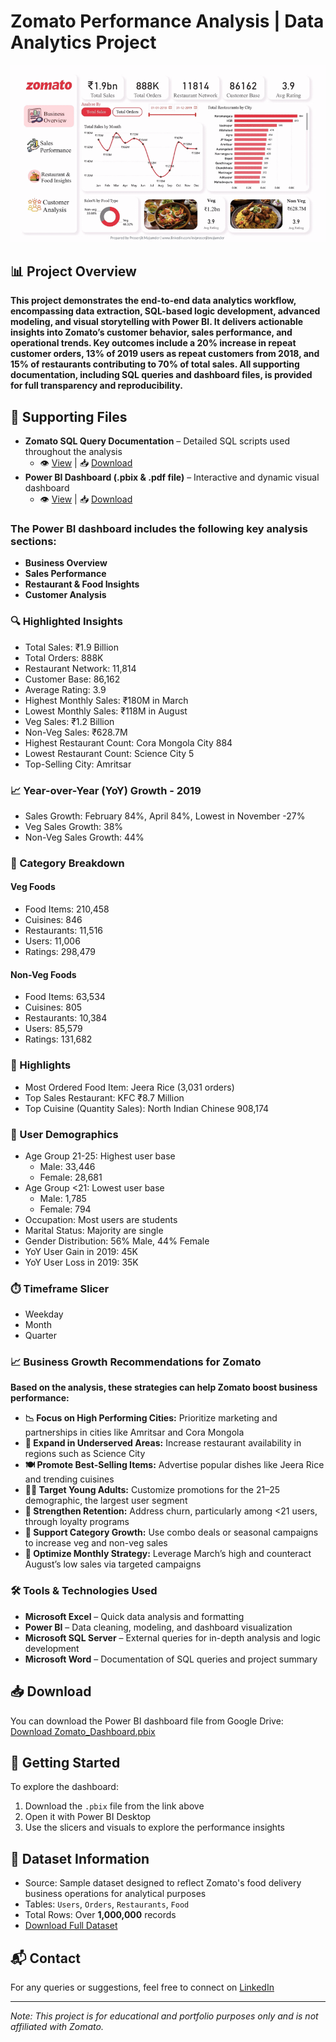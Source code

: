 # Zomato Performance Analysis | Data Analytics Project

  
  ![Dashboard GIF](https://github.com/prosenjit500/Zomato_Performance_Analysis/blob/main/Zomato%20Performance%20Analysis.gif)

## 📊 Project Overview  
  **This project demonstrates the end-to-end data analytics workflow, encompassing data extraction, SQL-based logic development, advanced modeling, and visual storytelling with Power BI. It delivers actionable insights into Zomato’s customer behavior, sales performance, and operational trends. Key outcomes include a 20% increase in repeat customer orders, 13% of 2019 users as repeat customers from 2018, and 15% of restaurants contributing to 70% of total sales. All supporting documentation, including SQL queries and dashboard files, is provided for full transparency and reproducibility.**


## 📄 Supporting Files
- **Zomato SQL Query Documentation** – Detailed SQL scripts used throughout the analysis
  -   👁️ [View](https://github.com/prosenjit500/Zomato_Performance_Analysis/blob/main/Zomato%20SQL%20Query%20Documentation.pdf) | 📥 [Download](https://drive.google.com/drive/folders/1RA2tFu_CABDJ4KHfqoGcRE53m8yu1-u6?usp=drive_link)
- **Power BI Dashboard (.pbix & .pdf file)** – Interactive and dynamic visual dashboard
  -   👁️ [View](https://github.com/prosenjit500/Zomato_Performance_Analysis/blob/main/Zomato%20Performance%20Analysis%20Dashboard.pdf) | 📥 [Download](https://drive.google.com/drive/folders/1RA2tFu_CABDJ4KHfqoGcRE53m8yu1-u6?usp=drive_link)

###   The Power BI dashboard includes the following key analysis sections:
- **Business Overview**
- **Sales Performance**
- **Restaurant & Food Insights**
- **Customer Analysis**
  
### 🔍 Highlighted Insights
- Total Sales: ₹1.9 Billion
- Total Orders: 888K
- Restaurant Network: 11,814
- Customer Base: 86,162
- Average Rating: 3.9
- Highest Monthly Sales: ₹180M in March
- Lowest Monthly Sales: ₹118M in August
- Veg Sales: ₹1.2 Billion
- Non-Veg Sales: ₹628.7M
- Highest Restaurant Count: Cora Mongola City 884
- Lowest Restaurant Count: Science City 5
- Top-Selling City: Amritsar

### 📈 Year-over-Year (YoY) Growth - 2019
- Sales Growth: February 84%, April 84%, Lowest in November -27%
- Veg Sales Growth: 38%
- Non-Veg Sales Growth: 44%

### 🍲 Category Breakdown
#### Veg Foods
- Food Items: 210,458
- Cuisines: 846
- Restaurants: 11,516
- Users: 11,006
- Ratings: 298,479

#### Non-Veg Foods
- Food Items: 63,534
- Cuisines: 805
- Restaurants: 10,384
- Users: 85,579
- Ratings: 131,682

### 🥇 Highlights
- Most Ordered Food Item: Jeera Rice (3,031 orders)
- Top Sales Restaurant: KFC ₹8.7 Million
- Top Cuisine (Quantity Sales): North Indian Chinese 908,174

### 👥 User Demographics
- Age Group 21-25: Highest user base
  - Male: 33,446
  - Female: 28,681
- Age Group <21: Lowest user base
  - Male: 1,785
  - Female: 794
- Occupation: Most users are students
- Marital Status: Majority are single
- Gender Distribution: 56% Male, 44% Female
- YoY User Gain in 2019: 45K
- YoY User Loss in 2019: 35K

### ⏱️ Timeframe Slicer
- Weekday
- Month
- Quarter


###	📈 Business Growth Recommendations for Zomato
**Based on the analysis, these strategies can help Zomato boost business performance:**
-	**📉 Focus on High Performing Cities:** Prioritize marketing and partnerships in cities like Amritsar and Cora Mongola
-	**🧭 Expand in Underserved Areas:** Increase restaurant availability in regions such as Science City
-	**🍽️ Promote Best-Selling Items:** Advertise popular dishes like Jeera Rice and trending cuisines
-	**🧑‍🎓 Target Young Adults:** Customize promotions for the 21–25 demographic, the largest user segment
-	**🔁 Strengthen Retention:** Address churn, particularly among <21 users, through loyalty programs
-	**🥗 Support Category Growth:** Use combo deals or seasonal campaigns to increase veg and non-veg sales
-	**📆 Optimize Monthly Strategy:** Leverage March’s high and counteract August’s low sales via targeted campaigns

  
### 🛠 Tools & Technologies Used
-	**Microsoft Excel** – Quick data analysis and formatting
-	**Power BI** – Data cleaning, modeling, and dashboard visualization
-	**Microsoft SQL Server** – External queries for in-depth analysis and logic development
-	**Microsoft Word** – Documentation of SQL queries and project summary


## 📥 Download
You can download the Power BI dashboard file from Google Drive:
[Download Zomato_Dashboard.pbix](https://drive.google.com/drive/folders/1RA2tFu_CABDJ4KHfqoGcRE53m8yu1-u6?usp=drive_link)


## 🚀 Getting Started
To explore the dashboard:
1. Download the `.pbix` file from the link above
2. Open it with Power BI Desktop
3. Use the slicers and visuals to explore the performance insights

## 📁 Dataset Information
- Source: Sample dataset designed to reflect Zomato's food delivery business operations for analytical purposes
- Tables: `Users`, `Orders`, `Restaurants`, `Food`
- Total Rows: Over **1,000,000** records
- [Download Full Dataset](https://drive.google.com/drive/folders/1RA2tFu_CABDJ4KHfqoGcRE53m8yu1-u6?usp=drive_link)


## 📬 Contact
For any queries or suggestions, feel free to connect on [LinkedIn](https://www.linkedin.com/in/prosenjitmajumder)

---

*Note: This project is for educational and portfolio purposes only and is not affiliated with Zomato.*



